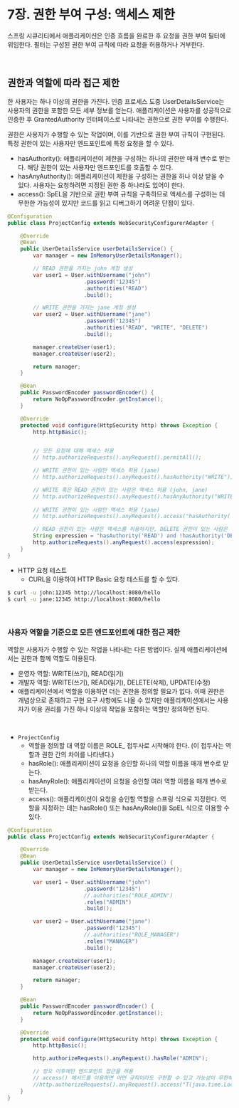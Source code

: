 # 7장. 권한 부여 구성: 액세스 제한

스프링 시큐리티에서 애플리케이션은 인증 흐름을 완료한 후 요청을 권한 부여 필터에 위임한다. 필터는 구성된 권한 부여 규칙에 따라 요청을 허용하거나 거부한다.  

<br/>

## 권한과 역할에 따라 접근 제한

한 사용자는 하나 이상의 권한을 가진다. 인증 프로세스 도중 UserDetailsService는 사용자의 권한을 포함한 모든 세부 정보를 얻는다. 애플리케이션은 사용자를 성공적으로 인증한 후 GrantedAuthority 인터페이스로 나타내는 권한으로 권한 부여를 수행한다.  

권한은 사용자가 수행할 수 있는 작업이며, 이를 기반으로 권한 부여 규칙이 구현된다. 특정 권한이 있는 사용자만 엔드포인트에 특정 요청을 할 수 있다.  

 - hasAuthority(): 애플리케이션이 제한을 구성하는 하나의 권한만 매개 변수로 받는다. 해당 권한이 있는 사용자만 엔드포인트를 호출할 수 있다.
 - hasAnyAuthority(): 애플리케이션이 제한을 구성하는 권한을 하나 이상 받을 수 있다. 사용자는 요청하려면 지정된 권한 중 하나라도 있어야 한다.
 - access(): SpEL을 기반으로 권한 부여 규칙을 구축하므로 액세스를 구성하는 데 무한한 가능성이 있지만 코드를 읽고 디버그하기 어려운 단점이 있다.
```Java
@Configuration
public class ProjectConfig extends WebSecurityConfigurerAdapter {

    @Override
    @Bean
    public UserDetailsService userDetailsService() {
        var manager = new InMemoryUserDetailsManager();

        // READ 권한을 가지는 john 계정 생성
        var user1 = User.withUsername("john")
                        .password("12345")
                        .authorities("READ")
                        .build();

        // WRITE 권한을 가지는 jane 계정 생성
        var user2 = User.withUsername("jane")
                        .password("12345")
                        .authorities("READ", "WRITE", "DELETE")
                        .build();

        manager.createUser(user1);
        manager.createUser(user2);

        return manager;
    }

    @Bean
    public PasswordEncoder passwordEncoder() {
        return NoOpPasswordEncoder.getInstance();
    }

    @Override
    protected void configure(HttpSecurity http) throws Exception {
        http.httpBasic();


        // 모든 요청에 대해 액세스 허용
        // http.authorizeRequests().anyRequest().permitAll();

        // WRITE 권한이 있는 사람만 액세스 허용 (jane)
        // http.authorizeRequests().anyRequest().hasAuthority("WRITE");

        // WRITE 혹은 READ 권한이 있는 사람은 액세스 허용 (john, jane)
        // http.authorizeRequests().anyRequest().hasAnyAuthority("WRITE", "READ");
        
        // WRITE 권한이 있는 사람만 액세스 허용 (jane)
        // http.authorizeRequests().anyRequest().access("hasAuthority('WRITE')");

        // READ 권한이 있는 사람은 액세스를 허용하지만, DELETE 권한이 있는 사람은 접근 불가 (john)
        String expression = "hasAuthority('READ') and !hasAuthority('DELETE')";
        http.authorizeRequests().anyRequest().access(expression);
    }
}
```

 - HTTP 요청 테스트
    - CURL을 이용하여 HTTP Basic 요청 테스트를 할 수 있다.
```Bash
$ curl -u john:12345 http://localhost:8080/hello
$ curl -u jane:12345 http://localhost:8080/hello
```

<br/>

### 사용자 역할을 기준으로 모든 엔드포인트에 대한 접근 제한

역할은 사용자가 수행할 수 있는 작업을 나타내는 다른 방법이다. 실제 애플리케이션에서는 권한과 함꼐 역할도 이용된다.  
 - 운영자 역할: WRITE(쓰기), READ(읽기)
 - 개발자 역할: WRITE(쓰기), READ(읽기), DELETE(삭제), UPDATE(수정)
 - 애플리케이션에서 역할을 이용하면 더는 권한을 정의할 필요가 없다. 이때 권한은 개념상으로 존재하고 구현 요구 사항에도 나올 수 있지만 애플리케이션에서는 사용자가 이용 권리를 가진 하나 이상의 작업을 포함하는 역할만 정의하면 된다.

<br/>

 - `ProjectConfig`
    - 역할을 정의할 대 역할 이름은 ROLE_ 접두사로 시작해야 한다. (이 접두사는 역할과 권한 간의 차이를 나타낸다.)
    - hasRole(): 애플리케이션이 요청을 승인할 하나의 역할 이름을 매개 변수로 받는다.
    - hasAnyRole(): 애플리케이션이 요청을 승인할 여러 역할 이름을 매개 변수로 받는다.
    - access(): 애플리케이션이 요청을 승인할 역할을 스프링 식으로 지정한다. 역할을 지정하는 데는 hasRole() 또는 hasAnyRole()을 SpEL 식으로 이용할 수 있다.
```Java
@Configuration
public class ProjectConfig extends WebSecurityConfigurerAdapter {

    @Override
    @Bean
    public UserDetailsService userDetailsService() {
        var manager = new InMemoryUserDetailsManager();

        var user1 = User.withUsername("john")
                        .password("12345")
                        //.authorities("ROLE_ADMIN")
                        .roles("ADMIN")
                        .build();

        var user2 = User.withUsername("jane")
                        .password("12345")
                        //.authorities("ROLE_MANAGER")
                        .roles("MANAGER")
                        .build();

        manager.createUser(user1);
        manager.createUser(user2);

        return manager;
    }

    @Bean
    public PasswordEncoder passwordEncoder() {
        return NoOpPasswordEncoder.getInstance();
    }

    @Override
    protected void configure(HttpSecurity http) throws Exception {
        http.httpBasic();

        http.authorizeRequests().anyRequest().hasRole("ADMIN");

        // 정오 이후에만 엔드포인트 접근을 허용
        // access() 메서드를 이용하면 어떤 규칙이라도 구현할 수 있고 가능성이 무한해진다.
        //http.authorizeRequests().anyRequest().access("T(java.time.LocalTime).now().isAfter(T(java.time.LocalTime).of(12, 0))");
    }
}
```
